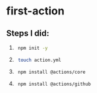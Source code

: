 # first-action

## Steps I did:
1. ```bash
    npm init -y
    ```

1. ```bash
    touch action.yml
    ```

1. ```bash
    npm install @actions/core
    ```

1. ```bash
    npm install @actions/github
    ```

<!-- 1. ```bash
    code
    ``` -->
